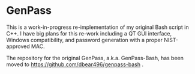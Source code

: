 # GenPass

This is a work-in-progress re-implementation of my original Bash script in C++.
I have big plans for this re-work including a QT GUI interface, Windows
compatibility, and password generation with a proper NIST-approved MAC.

The repository for the original GenPass, a.k.a. GenPass-Bash, has been moved to
https://github.com/dbear496/genpass-bash .
